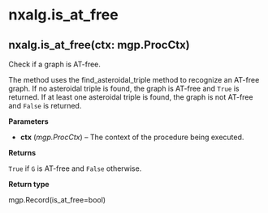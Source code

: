 # nxalg.is\_at\_free

## nxalg.is\_at\_free\(ctx: mgp.ProcCtx\)

Check if a graph is AT-free.

The method uses the find\_asteroidal\_triple method to recognize an AT-free graph. If no asteroidal triple is found, the graph is AT-free and `True` is returned. If at least one asteroidal triple is found, the graph is not AT-free and `False` is returned.

**Parameters**

* **ctx** \(_mgp.ProcCtx_\) – The context of the procedure being executed.

**Returns**

`True` if `G` is AT-free and `False` otherwise.

**Return type**

mgp.Record\(is\_at\_free=bool\)

